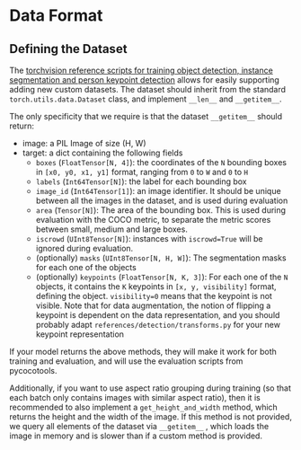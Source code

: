 # Data Format

## Defining the Dataset

The [torchvision reference scripts for training object detection, instance segmentation and person keypoint detection](https://github.com/pytorch/vision/tree/v0.3.0/references/detection) allows for easily supporting adding new custom datasets.
The dataset should inherit from the standard `torch.utils.data.Dataset` class, and implement `__len__` and `__getitem__`.

The only specificity that we require is that the dataset `__getitem__` should return:

* image: a PIL Image of size (H, W)
* target: a dict containing the following fields
    * `boxes` (`FloatTensor[N, 4]`): the coordinates of the `N` bounding boxes in `[x0, y0, x1, y1]` format, ranging from `0` to `W` and `0` to `H`
    * `labels` (`Int64Tensor[N]`): the label for each bounding box
    * `image_id` (`Int64Tensor[1]`): an image identifier. It should be unique between all the images in the dataset, and is used during evaluation
    * `area` (`Tensor[N]`): The area of the bounding box. This is used during evaluation with the COCO metric, to separate the metric scores between small, medium and large boxes.
    * `iscrowd` (`UInt8Tensor[N]`): instances with `iscrowd=True` will be ignored during evaluation.
    * (optionally) `masks` (`UInt8Tensor[N, H, W]`): The segmentation masks for each one of the objects
    * (optionally) `keypoints` (`FloatTensor[N, K, 3]`): For each one of the `N` objects, it contains the `K` keypoints in `[x, y, visibility]` format, defining the object. `visibility=0` means that the keypoint is not visible. Note that for data augmentation, the notion of flipping a keypoint is dependent on the data representation, and you should probably adapt `references/detection/transforms.py` for your new keypoint representation

If your model returns the above methods, they will make it work for both training and evaluation, and will use the evaluation scripts from pycocotools.

Additionally, if you want to use aspect ratio grouping during training (so that each batch only contains images with similar aspect ratio), then it is recommended to also implement a `get_height_and_width` method, which returns the height and the width of the image. If this method is not provided, we query all elements of the dataset via `__getitem__` , which loads the image in memory and is slower than if a custom method is provided.
